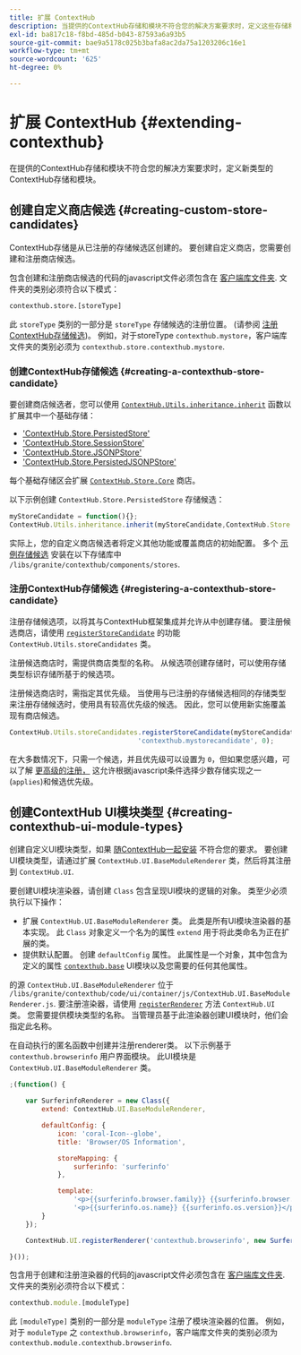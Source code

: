 ```yaml
---
title: 扩展 ContextHub
description: 当提供的ContextHub存储和模块不符合您的解决方案要求时，定义这些存储和模块的新类型
exl-id: ba817c18-f8bd-485d-b043-87593a6a93b5
source-git-commit: bae9a5178c025b3bafa8ac2da75a1203206c16e1
workflow-type: tm+mt
source-wordcount: '625'
ht-degree: 0%

---
```


# 扩展 ContextHub {#extending-contexthub}

在提供的ContextHub存储和模块不符合您的解决方案要求时，定义新类型的ContextHub存储和模块。

## 创建自定义商店候选 {#creating-custom-store-candidates}

ContextHub存储是从已注册的存储候选区创建的。 要创建自定义商店，您需要创建和注册商店候选。

包含创建和注册商店候选的代码的javascript文件必须包含在 [客户端库文件夹](/help/implementing/developing/introduction/clientlibs.md). 文件夹的类别必须符合以下模式：

```xml
contexthub.store.[storeType]
```

此 `storeType` 类别的一部分是 `storeType` 存储候选的注册位置。 (请参阅 [注册ContextHub存储候选](#registering-a-contexthub-store-candidate))。 例如，对于storeType `contexthub.mystore`，客户端库文件夹的类别必须为 `contexthub.store.contexthub.mystore`.

### 创建ContextHub存储候选 {#creating-a-contexthub-store-candidate}

要创建商店候选者，您可以使用 [`ContextHub.Utils.inheritance.inherit`](contexthub-api.md#inherit-child-parent) 函数以扩展其中一个基础存储：

* [&#39;ContextHub.Store.PersistedStore&#39;](contexthub-api.md#contexthub-store-persistedstore)
* [&#39;ContextHub.Store.SessionStore&#39;](contexthub-api.md#contexthub-store-sessionstore)
* [&#39;ContextHub.Store.JSONPStore&#39;](contexthub-api.md#contexthub-store-jsonpstore)
* [&#39;ContextHub.Store.PersistedJSONPStore&#39;](contexthub-api.md#contexthub-store-persistedjsonpstore)

每个基础存储区会扩展 [`ContextHub.Store.Core`](contexthub-api.md#contexthub-store-core) 商店。

以下示例创建 `ContextHub.Store.PersistedStore` 存储候选：

```javascript
myStoreCandidate = function(){};
ContextHub.Utils.inheritance.inherit(myStoreCandidate,ContextHub.Store.PersistedStore);
```

实际上，您的自定义商店候选者将定义其他功能或覆盖商店的初始配置。 多个 [示例存储候选](sample-stores.md) 安装在以下存储库中 `/libs/granite/contexthub/components/stores`.

### 注册ContextHub存储候选 {#registering-a-contexthub-store-candidate}

注册存储候选项，以将其与ContextHub框架集成并允许从中创建存储。 要注册候选商店，请使用 [`registerStoreCandidate`](contexthub-api.md#registerstorecandidate-store-storetype-priority-applies) 的功能 `ContextHub.Utils.storeCandidates` 类。

注册候选商店时，需提供商店类型的名称。 从候选项创建存储时，可以使用存储类型标识存储所基于的候选项。

注册候选商店时，需指定其优先级。 当使用与已注册的存储候选相同的存储类型来注册存储候选时，使用具有较高优先级的候选。 因此，您可以使用新实施覆盖现有商店候选。

```javascript
ContextHub.Utils.storeCandidates.registerStoreCandidate(myStoreCandidate,
                                'contexthub.mystorecandidate', 0);
```

在大多数情况下，只需一个候选，并且优先级可以设置为 `0`，但如果您感兴趣，可以了解 [更高级的注册，](contexthub-api.md#registerstorecandidate-store-storetype-priority-applies) 这允许根据javascript条件选择少数存储实现之一(`applies`)和候选优先级。

## 创建ContextHub UI模块类型 {#creating-contexthub-ui-module-types}

创建自定义UI模块类型，如果 [随ContextHub一起安装](sample-modules.md) 不符合您的要求。 要创建UI模块类型，请通过扩展 `ContextHub.UI.BaseModuleRenderer` 类，然后将其注册到 `ContextHub.UI`.

要创建UI模块渲染器，请创建 `Class` 包含呈现UI模块的逻辑的对象。 类至少必须执行以下操作：

* 扩展 `ContextHub.UI.BaseModuleRenderer` 类。 此类是所有UI模块渲染器的基本实现。 此 `Class` 对象定义一个名为的属性 `extend` 用于将此类命名为正在扩展的类。
* 提供默认配置。 创建 `defaultConfig` 属性。 此属性是一个对象，其中包含为定义的属性 [`contexthub.base`](sample-modules.md#contexthub-base-ui-module-type) UI模块以及您需要的任何其他属性。

的源 `ContextHub.UI.BaseModuleRenderer` 位于 `/libs/granite/contexthub/code/ui/container/js/ContextHub.UI.BaseModuleRenderer.js`.  要注册渲染器，请使用 [`registerRenderer`](contexthub-api.md#registerrenderer-moduletype-renderer-dontrender) 方法 `ContextHub.UI` 类。 您需要提供模块类型的名称。 当管理员基于此渲染器创建UI模块时，他们会指定此名称。

在自动执行的匿名函数中创建并注册renderer类。 以下示例基于 `contexthub.browserinfo` 用户界面模块。 此UI模块是 `ContextHub.UI.BaseModuleRenderer` 类。

```javascript
;(function() {

    var SurferinfoRenderer = new Class({
        extend: ContextHub.UI.BaseModuleRenderer,

        defaultConfig: {
            icon: 'coral-Icon--globe',
            title: 'Browser/OS Information',

            storeMapping: {
                surferinfo: 'surferinfo'
            },

            template:
                '<p>{{surferinfo.browser.family}} {{surferinfo.browser.version}}</p>' +
                '<p>{{surferinfo.os.name}} {{surferinfo.os.version}}</p>'
        }
    });

    ContextHub.UI.registerRenderer('contexthub.browserinfo', new SurferinfoRenderer());

}());
```

包含用于创建和注册渲染器的代码的javascript文件必须包含在 [客户端库文件夹](/help/implementing/developing/introduction/clientlibs.md). 文件夹的类别必须符合以下模式：

```javascript
contexthub.module.[moduleType]
```

此 `[moduleType]` 类别的一部分是 `moduleType` 注册了模块渲染器的位置。 例如，对于 `moduleType` 之 `contexthub.browserinfo`，客户端库文件夹的类别必须为 `contexthub.module.contexthub.browserinfo`.

